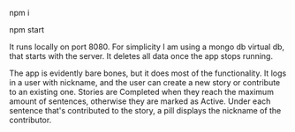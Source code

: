 npm i 

npm start 

It runs locally on port 8080. For simplicity I am using a mongo db virtual db, that starts with the server. It deletes all data once the app stops running.

The app is evidently bare bones, but it does most of the functionality. It logs in a user with nickname, and the user can create a new story or contribute to an existing one. 
Stories are Completed when they reach the maximum amount of sentences, otherwise they are marked as Active.
Under each sentence that's contributed to the story, a pill displays the nickname of the contributor. 

